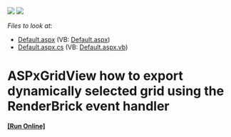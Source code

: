 <!-- default badges list -->
[![](https://img.shields.io/badge/Open_in_DevExpress_Support_Center-FF7200?style=flat-square&logo=DevExpress&logoColor=white)](https://supportcenter.devexpress.com/ticket/details/E996)
[![](https://img.shields.io/badge/📖_How_to_use_DevExpress_Examples-e9f6fc?style=flat-square)](https://docs.devexpress.com/GeneralInformation/403183)
<!-- default badges end -->
<!-- default file list -->
*Files to look at*:

* [Default.aspx](./CS/Exporter/Default.aspx) (VB: [Default.aspx](./VB/Exporter/Default.aspx))
* [Default.aspx.cs](./CS/Exporter/Default.aspx.cs) (VB: [Default.aspx.vb](./VB/Exporter/Default.aspx.vb))
<!-- default file list end -->
# ASPxGridView how to export dynamically selected grid using the RenderBrick event handler
<!-- run online -->
**[[Run Online]](https://codecentral.devexpress.com/e996/)**
<!-- run online end -->

<br/>


